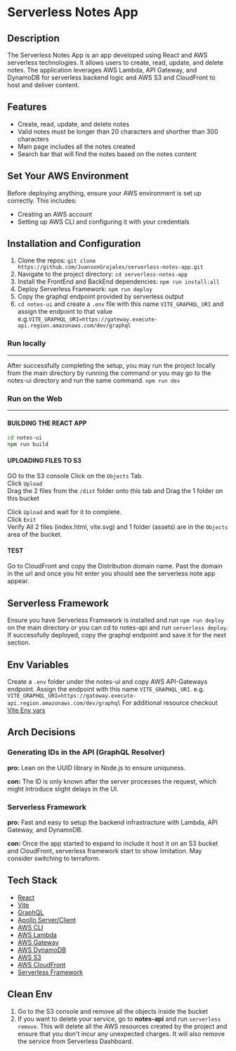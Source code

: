 # Serverless Notes App

## Description
The Serverless Notes App is an app developed using React and AWS serverless technologies. It allows users to create, read, update, and delete notes. The application leverages AWS Lambda, API Gateway, and DynamoDB for serverless backend logic and AWS S3 and CloudFront to host and deliver content.

## Features

- Create, read, update, and delete notes
- Valid notes must be longer than 20 characters and shorther than 300 characters
- Main page includes all the notes created
- Search bar that will find the notes based on the notes content

## Set Your AWS Environment

Before deploying anything, ensure your AWS environment is set up correctly. This includes:
- Creating an AWS account
- Setting up AWS CLI and configuring it with your credentials

## Installation and Configuration

1. Clone the repos: `git clone https://github.com/JuansonGrajales/serverless-notes-app.git`
2. Navigate to the project directory: `cd serverless-notes-app`
3. Install the FrontEnd and BackEnd dependencies: `npm run install:all`
4. Deploy Serverless Framework: `npm run deploy`
5. Copy the graphql endpoint provided by serverless output
6. `cd notes-ui` and create a `.env` file with this name `VITE_GRAPHQL_URI` and assign the endpoint to that value e.g.`VITE_GRAPHQL_URI=https://gateway.execute-api.region.amazonaws.com/dev/graphql`

### Run locally
---
After successfully completing the setup, you may run the project locally from the main directory by running the command or you may go to the notes-ui directory and run the same command.
`npm run dev` 
### Run on the Web
---
#### BUILDING THE REACT APP
```sh
cd notes-ui
npm run build
```
#### UPLOADING FILES TO S3
GO to the S3 console
Click on the `Objects` Tab.  
Click `Upload`  
Drag the 2 files from the `/dist` folder onto this tab and Drag the 1 folder on this bucket

Click `Upload` and wait for it to complete.  
Click `Exit`  
Verify All 2 files (index.html, vite.svg) and 1 folder (assets) are in the `Objects` area of the bucket.

#### TEST
Go to CloudFront and copy the Distribution domain name.
Past the domain in the url and once you hit enter you should see the serverless note app appear.

## Serverless Framework
Ensure you have Serverless Framework is installed and run `npm run deploy` on the main directory or you can cd to notes-api and run `serverless deploy`. If successfully deployed, copy the graphql endpoint and save it for the next section.

## Env Variables
Create a `.env` folder under the notes-ui and copy AWS API-Gateways endpoint. Assign the endpoint with this name `VITE_GRAPHQL_URI`.
e.g. `VITE_GRAPHQL_URI=https://gateway.execute-api.region.amazonaws.com/dev/graphql` 
For additional resource checkout [Vite Env vars](https://vitejs.dev/guide/env-and-mode)

## Arch Decisions
### Generating IDs in the API (GraphQL Resolver) 
**pro:** Lean on the UUID library in Node.js to ensure uniquness.

**con:** The ID is only known after the server processes the request, which might introduce slight delays in the UI.

### Serverless Framework
**pro:** Fast and easy to setup the backend infrastracture with Lambda, API Gateway, and DynamoDB.

**con:** Once the app started to expand to include it host it on an S3 bucket and CloudFront, serverless framework start to show limitation. May consider switching to terraform. 

## Tech Stack

- [React](https://react.dev/)
- [Vite](https://vitejs.dev/guide/why.html)
- [GraphQL](https://graphql.org/)
- [Apollo Server/Client](https://www.apollographql.com/docs/)
- [AWS CLI](https://aws.amazon.com/cli/)
- [AWS Lambda](https://aws.amazon.com/lambda/)
- [AWS Gateway](https://aws.amazon.com/api-gateway/)
- [AWS DynamoDB](https://aws.amazon.com/dynamodb/)
- [AWS S3](https://aws.amazon.com/s3/)
- [AWS CloudFront](https://aws.amazon.com/cloudfront/)
- [Serverless Framework](https://www.serverless.com/)

## Clean Env
1. Go to the S3 console and remove all the objects inside the bucket
2. If you want to delete your service, go to **notes-api** and run `serverless remove`. This will delete all the AWS resources created by the project and ensure that you don't incur any unexpected charges. It will also remove the service from Serverless Dashboard.



